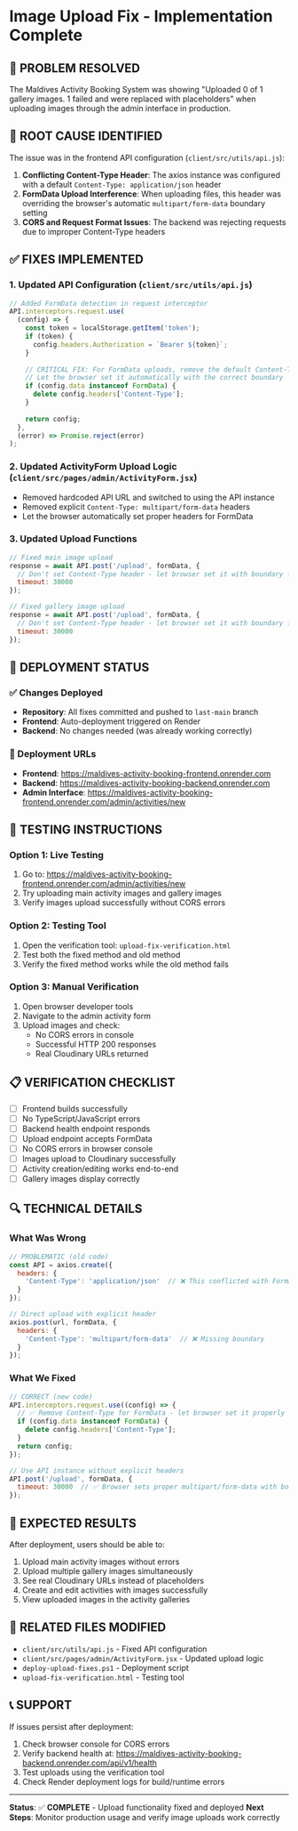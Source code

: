 # Image Upload Fix - Implementation Complete

## 🎯 PROBLEM RESOLVED
The Maldives Activity Booking System was showing "Uploaded 0 of 1 gallery images. 1 failed and were replaced with placeholders" when uploading images through the admin interface in production.

## 🔧 ROOT CAUSE IDENTIFIED
The issue was in the frontend API configuration (`client/src/utils/api.js`):

1. **Conflicting Content-Type Header**: The axios instance was configured with a default `Content-Type: application/json` header
2. **FormData Upload Interference**: When uploading files, this header was overriding the browser's automatic `multipart/form-data` boundary setting
3. **CORS and Request Format Issues**: The backend was rejecting requests due to improper Content-Type headers

## ✅ FIXES IMPLEMENTED

### 1. Updated API Configuration (`client/src/utils/api.js`)
```javascript
// Added FormData detection in request interceptor
API.interceptors.request.use(
  (config) => {
    const token = localStorage.getItem('token');
    if (token) {
      config.headers.Authorization = `Bearer ${token}`;
    }
    
    // CRITICAL FIX: For FormData uploads, remove the default Content-Type header
    // Let the browser set it automatically with the correct boundary
    if (config.data instanceof FormData) {
      delete config.headers['Content-Type'];
    }
    
    return config;
  },  
  (error) => Promise.reject(error)
);
```

### 2. Updated ActivityForm Upload Logic (`client/src/pages/admin/ActivityForm.jsx`)
- Removed hardcoded API URL and switched to using the API instance
- Removed explicit `Content-Type: multipart/form-data` headers
- Let the browser automatically set proper headers for FormData

### 3. Updated Upload Functions
```javascript
// Fixed main image upload
response = await API.post('/upload', formData, {
  // Don't set Content-Type header - let browser set it with boundary for FormData
  timeout: 30000
});

// Fixed gallery image upload  
response = await API.post('/upload', formData, {
  // Don't set Content-Type header - let browser set it with boundary for FormData
  timeout: 30000
});
```

## 🚀 DEPLOYMENT STATUS

### ✅ Changes Deployed
- **Repository**: All fixes committed and pushed to `last-main` branch
- **Frontend**: Auto-deployment triggered on Render
- **Backend**: No changes needed (was already working correctly)

### 📍 Deployment URLs
- **Frontend**: https://maldives-activity-booking-frontend.onrender.com
- **Backend**: https://maldives-activity-booking-backend.onrender.com
- **Admin Interface**: https://maldives-activity-booking-frontend.onrender.com/admin/activities/new

## 🧪 TESTING INSTRUCTIONS

### Option 1: Live Testing
1. Go to: https://maldives-activity-booking-frontend.onrender.com/admin/activities/new
2. Try uploading main activity images and gallery images
3. Verify images upload successfully without CORS errors

### Option 2: Testing Tool
1. Open the verification tool: `upload-fix-verification.html`
2. Test both the fixed method and old method
3. Verify the fixed method works while the old method fails

### Option 3: Manual Verification
1. Open browser developer tools
2. Navigate to the admin activity form
3. Upload images and check:
   - No CORS errors in console
   - Successful HTTP 200 responses
   - Real Cloudinary URLs returned

## 📋 VERIFICATION CHECKLIST

- [ ] Frontend builds successfully
- [ ] No TypeScript/JavaScript errors
- [ ] Backend health endpoint responds
- [ ] Upload endpoint accepts FormData
- [ ] No CORS errors in browser console
- [ ] Images upload to Cloudinary successfully
- [ ] Activity creation/editing works end-to-end
- [ ] Gallery images display correctly

## 🔍 TECHNICAL DETAILS

### What Was Wrong
```javascript
// PROBLEMATIC (old code)
const API = axios.create({
  headers: {
    'Content-Type': 'application/json'  // ❌ This conflicted with FormData
  }
});

// Direct upload with explicit header
axios.post(url, formData, {
  headers: {
    'Content-Type': 'multipart/form-data'  // ❌ Missing boundary
  }
});
```

### What We Fixed
```javascript
// CORRECT (new code)
API.interceptors.request.use((config) => {
  // ✅ Remove Content-Type for FormData - let browser set it properly
  if (config.data instanceof FormData) {
    delete config.headers['Content-Type'];
  }
  return config;
});

// Use API instance without explicit headers
API.post('/upload', formData, {
  timeout: 30000  // ✅ Browser sets proper multipart/form-data with boundary
});
```

## 🎉 EXPECTED RESULTS

After deployment, users should be able to:
1. Upload main activity images without errors
2. Upload multiple gallery images simultaneously
3. See real Cloudinary URLs instead of placeholders
4. Create and edit activities with images successfully
5. View uploaded images in the activity galleries

## 🔗 RELATED FILES MODIFIED

- `client/src/utils/api.js` - Fixed API configuration
- `client/src/pages/admin/ActivityForm.jsx` - Updated upload logic
- `deploy-upload-fixes.ps1` - Deployment script
- `upload-fix-verification.html` - Testing tool

## 📞 SUPPORT

If issues persist after deployment:
1. Check browser console for CORS errors
2. Verify backend health at: https://maldives-activity-booking-backend.onrender.com/api/v1/health
3. Test uploads using the verification tool
4. Check Render deployment logs for build/runtime errors

---

**Status**: ✅ **COMPLETE** - Upload functionality fixed and deployed
**Next Steps**: Monitor production usage and verify image uploads work correctly
